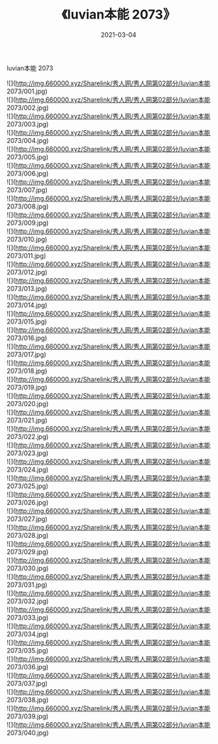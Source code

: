 ﻿---
layout: post
title:  《luvian本能 2073》
date:   2021-03-04
img: http://img.660000.xyz/Sharelink/秀人网/秀人网第02部分/luvian本能 2073/000.jpg
categories: [美女, 清纯, 唯美]
---

luvian本能 2073

  ![](http://img.660000.xyz/Sharelink/秀人网/秀人网第02部分/luvian本能 2073/001.jpg) <br> ![](http://img.660000.xyz/Sharelink/秀人网/秀人网第02部分/luvian本能 2073/002.jpg) <br> ![](http://img.660000.xyz/Sharelink/秀人网/秀人网第02部分/luvian本能 2073/003.jpg) <br> ![](http://img.660000.xyz/Sharelink/秀人网/秀人网第02部分/luvian本能 2073/004.jpg) <br> ![](http://img.660000.xyz/Sharelink/秀人网/秀人网第02部分/luvian本能 2073/005.jpg) <br> ![](http://img.660000.xyz/Sharelink/秀人网/秀人网第02部分/luvian本能 2073/006.jpg) <br> ![](http://img.660000.xyz/Sharelink/秀人网/秀人网第02部分/luvian本能 2073/007.jpg) <br> ![](http://img.660000.xyz/Sharelink/秀人网/秀人网第02部分/luvian本能 2073/008.jpg) <br> ![](http://img.660000.xyz/Sharelink/秀人网/秀人网第02部分/luvian本能 2073/009.jpg) <br> ![](http://img.660000.xyz/Sharelink/秀人网/秀人网第02部分/luvian本能 2073/010.jpg) <br> ![](http://img.660000.xyz/Sharelink/秀人网/秀人网第02部分/luvian本能 2073/011.jpg) <br> ![](http://img.660000.xyz/Sharelink/秀人网/秀人网第02部分/luvian本能 2073/012.jpg) <br> ![](http://img.660000.xyz/Sharelink/秀人网/秀人网第02部分/luvian本能 2073/013.jpg) <br> ![](http://img.660000.xyz/Sharelink/秀人网/秀人网第02部分/luvian本能 2073/014.jpg) <br> ![](http://img.660000.xyz/Sharelink/秀人网/秀人网第02部分/luvian本能 2073/015.jpg) <br> ![](http://img.660000.xyz/Sharelink/秀人网/秀人网第02部分/luvian本能 2073/016.jpg) <br> ![](http://img.660000.xyz/Sharelink/秀人网/秀人网第02部分/luvian本能 2073/017.jpg) <br> ![](http://img.660000.xyz/Sharelink/秀人网/秀人网第02部分/luvian本能 2073/018.jpg) <br> ![](http://img.660000.xyz/Sharelink/秀人网/秀人网第02部分/luvian本能 2073/019.jpg) <br> ![](http://img.660000.xyz/Sharelink/秀人网/秀人网第02部分/luvian本能 2073/020.jpg) <br> ![](http://img.660000.xyz/Sharelink/秀人网/秀人网第02部分/luvian本能 2073/021.jpg) <br> ![](http://img.660000.xyz/Sharelink/秀人网/秀人网第02部分/luvian本能 2073/022.jpg) <br> ![](http://img.660000.xyz/Sharelink/秀人网/秀人网第02部分/luvian本能 2073/023.jpg) <br> ![](http://img.660000.xyz/Sharelink/秀人网/秀人网第02部分/luvian本能 2073/024.jpg) <br> ![](http://img.660000.xyz/Sharelink/秀人网/秀人网第02部分/luvian本能 2073/025.jpg) <br> ![](http://img.660000.xyz/Sharelink/秀人网/秀人网第02部分/luvian本能 2073/026.jpg) <br> ![](http://img.660000.xyz/Sharelink/秀人网/秀人网第02部分/luvian本能 2073/027.jpg) <br> ![](http://img.660000.xyz/Sharelink/秀人网/秀人网第02部分/luvian本能 2073/028.jpg) <br> ![](http://img.660000.xyz/Sharelink/秀人网/秀人网第02部分/luvian本能 2073/029.jpg) <br> ![](http://img.660000.xyz/Sharelink/秀人网/秀人网第02部分/luvian本能 2073/030.jpg) <br> ![](http://img.660000.xyz/Sharelink/秀人网/秀人网第02部分/luvian本能 2073/031.jpg) <br> ![](http://img.660000.xyz/Sharelink/秀人网/秀人网第02部分/luvian本能 2073/032.jpg) <br> ![](http://img.660000.xyz/Sharelink/秀人网/秀人网第02部分/luvian本能 2073/033.jpg) <br> ![](http://img.660000.xyz/Sharelink/秀人网/秀人网第02部分/luvian本能 2073/034.jpg) <br> ![](http://img.660000.xyz/Sharelink/秀人网/秀人网第02部分/luvian本能 2073/035.jpg) <br> ![](http://img.660000.xyz/Sharelink/秀人网/秀人网第02部分/luvian本能 2073/036.jpg) <br> ![](http://img.660000.xyz/Sharelink/秀人网/秀人网第02部分/luvian本能 2073/037.jpg) <br> ![](http://img.660000.xyz/Sharelink/秀人网/秀人网第02部分/luvian本能 2073/038.jpg) <br> ![](http://img.660000.xyz/Sharelink/秀人网/秀人网第02部分/luvian本能 2073/039.jpg) <br> ![](http://img.660000.xyz/Sharelink/秀人网/秀人网第02部分/luvian本能 2073/040.jpg) <br>